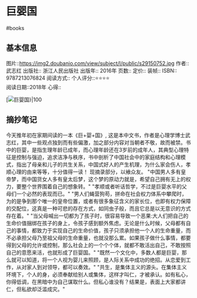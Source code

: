 ---
---

# 巨婴国
#books 
## 基本信息

图片::https://img2.doubanio.com/view/subject/l/public/s29150752.jpg
作者:: 武志红
出版社:: 浙江人民出版社
出版年:: 2016年
页数:: 
定价:: 
装帧:: 
ISBN:: 9787213076824
阅读方式::
个人评分::⭐⭐⭐⭐  
阅读日期::2018年
心得::

 [![巨婴国}|100](https://img2.doubanio.com/view/subject/l/public/s29150752.jpg )

## 摘抄笔记

今天推年初在家期间读的一本《巨+婴+国》, 这是本中文书，作者是心理学博士武志红，其中一些观点独到而有些偏激，加之部分内容对当朝者不敬，故而被禁。书中的巨婴，是指生理年龄已成年，而心理年龄还在3岁前的成年人，其典型心理特征是控制与强迫，追求洁净与秩序，书中剖析了中国社会中的家庭结构和心理模式，指出了母亲和儿子的共生关系，中国式好人的产生机理，为什么家会伤人，孝顺心理的由来等等，十分值得一读！
现摘录部分，以飨众友。
"中国男人多有皇帝梦，而中国货女人多有皇太后梦，这个梦的原动力就是，希望自己拥有无上的权力，要整个世界围着自己的想象转。"
"孝顺或者听话哲学，不过是巨婴水平的父母们一个必然的表现而已。"
"男人们蝇营狗苟，拼命在社会权力体系中攀爬时，为的是争到那个唯一的皇帝位置，或者有很多象征含义的家长位，也即有权力保障的交配位，这真是一种可悲的存在方式，如同虫子般，而且它总是以无意识的方式存在着。"
"当父母喊出一切都为了孩子时，很容易导致一个恶果:大人们把自己的生命价值捆绑在孩子的身上，令孩子感到额外焦虑。无论是什么时候，父母都有自己的事情，都致力于实现自己的生命价值，孩子只须承担他一个人的生命重量，而不必承担父母乃至祖父母的生命重量，也就没那么累。如果孩子做什么事情，都要得到父母的允许或控制，那么社会上的一个个个体，就都不敢活出自己，不敢按照自己的意愿来活，也就形成了巨婴国。"
"既然一个文化中，多数人都是巨婴，那么就可以知道，将一个人视为婴儿来照顾，是人际关系中成功的绝招。从恋爱到工作，从对家人到对领导，都可以奏效。"
"共生，是集体主义的源头。在集体主义环境下，个人的身，必须奉献给别人或集体，这样才叫仁，才被承认。如有私心，你得低调，在黑暗中为自己谋取什么。但私心谁没有？结果是，表面上大家都讲仁，但私欲却泛滥成灾。"